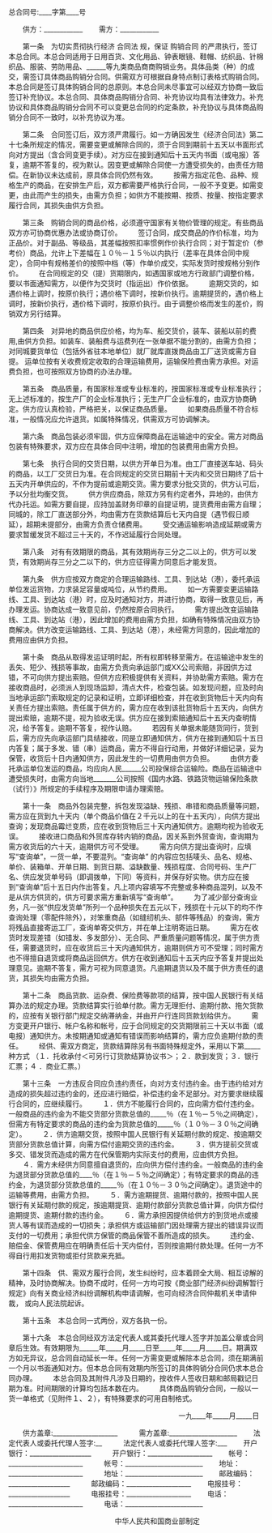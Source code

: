 
 


总合同号:____字第____号


　　供方：____________ 
　　需方：____________
 
　　第一条　为切实贯彻执行经济
合同法
规，保证
购销合同
的严肃执行，签订本总合同。本总合同适用于日用百货、文化用品、钟表眼镜、鞋帽、纺织品、针棉织品、服装、劳防用品、______等九类商品商商购销业务。具体品类（种）的成交，需签订具体商品购销分合同。供需双方可根据自身特点制订表格式购销合同。本总合同是签订具体购销合同的总原则。本总合同未尽事宜可以经双方协商一致后签订补充协议。本总合同、具体商品购销分合同、补充协议均具有法律效力。补充协议和具体商品购销分合同不可以变更总合同的约定条款，补充协议与具体商品购销分合同不一致时，以补充协议为准。
 
　　第二条　合同签订后，双方须严肃履行。如一方确因发生《经济合同法》第二十七条所规定的情况，需要变更或解除合同的，须于合同到期前十五天以书面形式向对方提出（含合同变更手续）。对方应在接到通知后十五天内书面（或电报）答复，逾期不答复的，视为默认。因变更或解除合同使一方遭受损失的，由责任方赔偿。在新协议未达成前，原具体合同仍然有效。 
　　按需方指定花色、品种、规格生产的商品，在安排生产后，双方都需要严格执行合同，一般不予变更。如需变更，由此而产生的损失，由需方负担；如供方不能按期、按质、按量、按指定要求履行合同，其损失由供方负担。


　　第三条　购销合同的商品价格，必须遵守国家有关物价管理的规定。有些商品双方亦可协商优惠办法或协商订价。 
　　签订合同，成交商品的作价标准，均为正品价。对于副品、等级品，其差幅按照扣率惯例作价执行合同；对于暂定价（参考价）商品，允许上下差幅在１０％－１５％以内执行（差率在具体合同中规定），合同中有规格差价的按照中档（等）作单价成交，实际发货时按规格分别作价。 
　　在合同规定的交（提）货期限内，如遇国家或地方行政部门调整价格，要以书面通知需方，以便作为交货时（指运出）作价依据。 
　　逾期交货的，如遇价格上调时，按原价执行；遇价格下调时，按新价执行。逾期提货的，遇价格上调时，按新价执行，遇价格下调时，按原价执行。由于调整价格而发生的差价，购销双方另行结算。
 
　　第四条　对异地的商品供应价格，均为车、船交货价，装车、装船以前的费用,由供方负担。如装车、装船费与运费列在一张单据不能分割的，由需方负担；对同城要货单位（包括外省驻本地单位）就厂就库直拨商品由工厂送货或需方自提。 
    运单位按有关收费规定收取的合理运输费用，运输保险费由需方承担。对运费负担，也可按照双方协商的办法办理。
 
　　第五条　商品质量，有国家标准或专业标准的，按国家标准或专业标准执行；无上述标准的，按生产厂的企业标准执行；无生产厂企业标准的，由双方协商确定。供方应认真检验，严格把关，以保证商品质量。 
　　如果商品质量不符合标准，一般情况应允许退货。如属特殊情况，供需双方可协调解决。


　　第六条　商品包装必须牢固，供方应保障商品在运输途中的安全。需方对商品包装有特殊要求，双方应在具体合同中注明，增加的包装费用由需方负担。
 
　　第七条　执行合同的交货日期，以供方开单日为准。由工厂直接送车站、码头的商品，以工厂交货日为准。在合同规定的交货日期前十天内和交货日期终了后十五天内开单供应的，不作为提前或逾期交货。需方要求分批交货的，供方认可后，予以分批均衡交货。 
　　供方供应商品，除双方另有约定者外，异地的，由供方代办托运。如需方要自提，应持加盖财务印章的自提证明，提货费用由需方自理；同城的，除工厂直送部分外，均由需方在货款结算后七天内自提（遇节假日顺延），超期未提部分，由需方负责仓储费用。 
　　受交通运输影响造成延期或需方要求暂缓发货不超过三十天的，不作迟延履行合同处理。


　　第八条　对有有效期限的商品，其有效期尚存三分之二以上的，供方可以发货，有效期尚存三分之二以下的，供方应征得需方同意后才能发货。
 
　　第九条　供方应按双方商定的合理运输路线、工具、到达站（港），委托承运单位发运货物，力求装足容量或吨位，从节约费用。 
　　如一方需要变更运输路线、工具、到达站（港）时，应及时通知对方，并进行协商，取得一致意见后，再办理发运。协商达成一致意见前，仍然按原合同执行。 
　　需方提出改变运输路线、工具、到达站（港），因此增加的费用由需方负担，如确有特殊情况由双方协商解决。供方改变运输路线、工具、到达站（港），未经需方同意的，因此增加的费用应由供方负担。


　　第十条　商品从取得发运证明时起，所有权即转移至需方。在运输途中发生的丢失、短少、残损等事故，由需方负责向承运部门或XX公司索赔，非因供方过错，不可向供方提出索赔。但供方应积极提供有关资料，并协助需方索赔。需方在接收商品时，必须派人到现场监卸，清点大件，检查包装。如发现问题，应及时向当地承运部门索取规定的记录和证明，立即详细检查，并在收到货物后十天内向有关责任方提出索赔。责任属于供方的，需方应在收到该批货物后十五天内，向供方提出索赔，逾期不提，视为验收无误。供方应在接到索赔通知后十五天内查明情况，给予答复。逾期不答复，视作认赔。 
　　若因有关单据未能随货同行，货到后，需方应先向承运部门具结接收，同是立即通知供方，供方在接到通知后十五日内答复；属于多发、错（串）运商品，需方不得自行动用，并做好详细记录，妥为保管，收货后十日内通知供方，因此发生的一切费用由供方负担。 
　　由供方委托承运单位发运的商品，均应向人民______公司投保综合运输险。商品在运输途中遭受损失时，由需方向当地_______公司按照《国内水路、铁路货物运输保险条款（试行）》所规定的手续程序及期限申请办理索赔。


　　第十一条　商品外包装完整，拆包发现溢缺、残损、串错和商品质量等问题，需方应在货到九十天内（单个商品价值在２千元以上的在十五天内），向供方提出查询；发现商品霉烂变质，应在收到货物后三十天内通知供方。逾期均视为验收无误。 
　　接收进口商品和外贸库存转内销的商品，因关系到外贸查询，查询期为需方收货后的六十天，逾期供方可不受理。 
　　需方向供方提出查询时，应填写“查询单”，一货一单，不要混列。“查询单” 的内容应包括唛头、品名、规格、单价、装箱单、开单日期、到货日期、溢缺数量、残损程度、合同号码、生产厂名、供应发货单号码（即调拨单，下同）等资料，并保存好实物。供方应在接到“查询单”后十五日内作出答复。凡上项内容填写不完整或多种商品混列，以及不是从供方供货的，供方可要求需方重新填写“查询单”。 
　　为了减少部分查询业务，凡一张“供应发货单”所列一个品种损失在五元以下，残损在十元以下的均不作查询处理（零配件除外），对笨重商品（如缝纫机头、部件等残品）的查询，需方将残品直接寄运工厂，查询单寄交供方，并在单上注明寄运日期。 
　　需方在收货时发现差错（如错发、多发部分）、无合同、严重质量问题等情况，属于供方责任，需要退货时，应在收货后三十天内通知供方，逾期则供方可不受理；同时需方也不得擅自退货或将商品运回供方。供方在收到通知后十五天内应予答复并提出处理意见。逾期不答复，需方可视为同意退货。凡逾期退货以及不属于供方责任的退货，其损失均由需方负担。
 
　　第十二条　商品货款、运杂费、保险费等款项的结算，按中国人民银行有关结算办法的规定办理。货款结算实行验单付款。需方无理拒付、逾期付款、拖欠货款的，应按有关银行部门规定交纳滞纳金，并由开户行连同货款划给供方。 
　　需方变更开户银行、帐户名称和帐号，应于合同规定的交货期限前三十天以书面（或电报）通知供方。未按期通知或通知有错误而影响结算的，需方应负逾期付款的责任。 
　　经供、需双方商定，货款结算除另有书面特殊规定外，采用以下第_____种方式 （１．托收承付＜可另行订货款结算协议书＞；２．款到发货；３．银行汇票；４ ．商业汇票。）


　　第十三条　一方违反合同应负违约责任，向对方支付违约金。由于违约给对方造成的损失超过违约金的，还应进行赔偿，补偿违约金不足部分。对方要求继续履行合同的，应继续履行。 
　　１．供方不能履行合同的，应向需方偿付违约金。一般商品的违约金为不能交货部分货款总值的_____％（在１％－５％之间确定），但需方有特定要求的商品的违约金为货款总值的_____％（１０％－３０％之间确定）。 
　　２．供方逾期交货，按照中国人民银行有关延期付款的规定、按逾期交货部分货款总值计算，向需方偿付逾期交货的违约金。 
　　３．供方提前交货或多交、错发货而造成的需方在代保管期内实际支付的费用，应由供方负担。 
　　４．需方未经供方同意擅自退货的，应向供方偿付违约金。一般商品的违约金为退货部分货款总值的____％（在１％－５％之间确定）；有特定要求的商品的违约金，为退货部分货款总值的_____％（在１０％－３０％之间确定）。退货途中的运输等费用，由需方负担。 
　　５．需方逾期提货、逾期付款的，按照中国人民银行有关延期付款的规定，按逾期提货、逾期付款部分货款总值计算，向供方偿付逾期提货、逾期付款的违约金。 
　　６．需方承担因提供给供方的到货地点或接货人等有误而造成的一切损失；承担供方或运输部门因处理需方提出的错误异议而支付的一切费用；承担代供方保管的商品保管不善所造成的损失。 
　　违约金、赔偿金、保管费用应在明确责任后十天内偿付，否则按逾期付款处理。任何一方不得自行用扣发货物或拒付货款来充抵。
 
　　第十四条　供、需双方履行合同，发生纠纷时，应本着顾全大局、相互谅解的 
精神，及时协商解决。协商不成时，任何一方均可按《商业部门经济纠纷调解暂行 
规定》向有关商业经济纠纷调解机构申请调解，也可向经济合同仲裁机关申请仲裁， 
或向人民法院起诉。


　　第十五条　本总合同一式两份，双方各执一份。


　　第十六条　本总合同经双方法定代表人或其委托代理人签字并加盖公章或合同章后生效。有效期限为______年_____月_____日至_____年_____月_____日。期满双方如无异议，总合同自动延长一年。任何一方需变更或解除本总合同，须在期满前一个月以书面通知对方。但本总合同有效期内所签订的具体购销分合同仍求本总合同办理。 
　　本总合同及其附件凡涉及日期的，按收件人签收日期和邮局戳记日期为准。时间期限的计算均包括本数在内。 
　　具体商品购销分合同，一般以一货一单格式（见附件１、２），有特殊要求的可用自制格式。



　　　　　　　　　　　　　　　　　　　　　　　　一九____年_____月_____日



　　供方盖章:____________________　　　需方盖章:_____________________ 
　　法定代表人或委托代理人签字:__　　　法定代表人或委托代理人签字:___ 
　　开户银行：___________________　　　开户银行：____________________ 
　　帐号：_______________________　　　帐号：________________________ 
　　地址：_______________________　　　地址：________________________ 
　　邮政编码：___________________　　　邮政编码：____________________ 
　　电报挂号：___________________　　　电报挂号：____________________ 
　　电话：_______________________　　　电话：________________________



　　　　　　　　　　　　　　　中华人民共和国商业部制定
 


 

 
 
 
 
 
  


  
 

  


  


  
 
 
 
 

